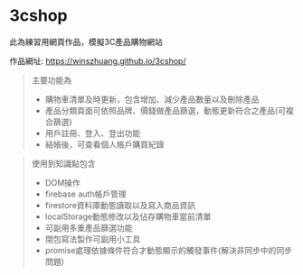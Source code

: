 # 3cshop

此為練習用網頁作品，模擬3C產品購物網站

作品網址: <https://winszhuang.github.io/3cshop/>

> 主要功能為
> + 購物車清單及時更新，包含增加、減少產品數量以及刪除產品
> + 產品分類頁面可依照品牌、價錢做產品篩選，動態更新符合之產品(可複合篩選)
> + 用戶註冊、登入、登出功能
> + 結帳後，可查看個人帳戶購買紀錄

> 使用到知識點包含
> + DOM操作
> + firebase auth帳戶管理
> + firestore資料庫動態讀取以及寫入商品資訊
> + localStorage動態修改以及佔存購物車當前清單
> + 可副用多重產品篩選功能
> + 閉包寫法製作可副用小工具
> + promise處理依據條件符合才動態顯示的觸發事件(解決非同步中的同步問題)
